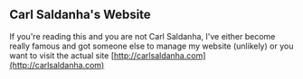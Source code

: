 ## Carl Saldanha's Website

If you're reading this and you are not Carl Saldanha, I've either become really famous and got someone else to manage my website (unlikely) or you want to visit the actual site [http://carlsaldanha.com](http://carlsaldanha.com)
